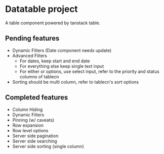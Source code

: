 # Datatable project

A table component powered by tanstack table.

## Pending features

- Dynamic Filters (Date component needs update)
- Advanced Filters
  - For dates, keep start and end date
  - For everything else keep single text input
  - For either or options, use select input, refer to the priority and status columns of tablecn
- Sorting should be multi column, refer to tablecn's sort options

## Completed features

- Column Hiding
- Dynamic Filters
- Pinning (w/ caveats)
- Row expansion
- Row level options
- Server side pagination
- Server side searching
- Server side sorting (single column)
